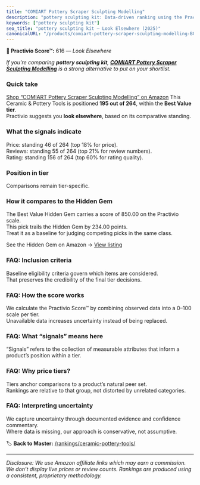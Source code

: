 ```yaml
---
title: "COMIART Pottery Scraper Sculpting Modelling"
description: "pottery sculpting kit: Data-driven ranking using the Practivio Score™. Positioned by quality, value, demand, findability, momentum."
keywords: ["pottery sculpting kit"]
seo_title: "pottery sculpting kit — Look Elsewhere (2025)"
canonicalURL: "/products/comiart-pottery-scraper-sculpting-modelling-B013OILJ6S/"
---
```


**🚫 Practivio Score™:** 616 — _Look Elsewhere_


*If you're comparing **pottery sculpting kit**, **[COMIART Pottery Scraper Sculpting Modelling](https://www.amazon.com/dp/B013OILJ6S?tag=practivio-20)** is a strong alternative to put on your shortlist.*
### Quick take
[Shop “COMIART Pottery Scraper Sculpting Modelling” on Amazon](https://www.amazon.com/dp/B013OILJ6S?tag=practivio-20)
This Ceramic & Pottery Tools is positioned **195 out of 264**, within the **Best Value tier**.  
Practivio suggests you **look elsewhere**, based on its comparative standing.

### What the signals indicate
Price: standing 46 of 264 (top 18% for price).  
Reviews: standing 55 of 264 (top 21% for review numbers).  
Rating: standing 156 of 264 (top 60% for rating quality).  

### Position in tier
Comparisons remain tier-specific.

### How it compares to the Hidden Gem
The Best Value Hidden Gem carries a score of 850.00 on the Practivio scale.  
This pick trails the Hidden Gem by 234.00 points.  
Treat it as a baseline for judging competing picks in the same class.  

See the Hidden Gem on Amazon → [View listing](https://www.amazon.com/dp/B0919J4G86?tag=practivio-20)

### FAQ: Inclusion criteria
Baseline eligibility criteria govern which items are considered.  
That preserves the credibility of the final tier decisions.

### FAQ: How the score works
We calculate the Practivio Score™ by combining observed data into a 0–100 scale per tier.  
Unavailable data increases uncertainty instead of being replaced.

### FAQ: What “signals” means here
“Signals” refers to the collection of measurable attributes that inform a product’s position within a tier.

### FAQ: Why price tiers?
Tiers anchor comparisons to a product’s natural peer set.  
Rankings are relative to that group, not distorted by unrelated categories.

### FAQ: Interpreting uncertainty
We capture uncertainty through documented evidence and confidence commentary.  
Where data is missing, our approach is conservative, not assumptive.


🏷️ **Back to Master:** [/rankings/ceramic-pottery-tools/](/rankings/ceramic-pottery-tools/)

---
_Disclosure: We use Amazon affiliate links which may earn a commission. We don’t display live prices or review counts. Rankings are produced using a consistent, proprietary methodology._
